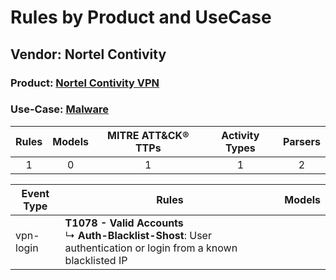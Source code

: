 Rules by Product and UseCase
============================
Vendor: Nortel Contivity
------------------------
### Product: [Nortel Contivity VPN](../ds_nortel_contivity_nortel_contivity_vpn.md)
### Use-Case: [Malware](../../../../UseCases/uc_malware.md)

| Rules | Models | MITRE ATT&CK® TTPs | Activity Types | Parsers |
|:-----:|:------:|:------------------:|:--------------:|:-------:|
|   1   |   0    |         1          |       1        |    2    |

| Event Type | Rules    | Models |
| ---------- | ---- | ------ |
| vpn-login  | <b>T1078 - Valid Accounts</b><br> ↳ <b>Auth-Blacklist-Shost</b>: User authentication or login from a known blacklisted IP |        |